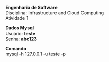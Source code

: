 **Engenharia de Software**  
Disciplina: Infrastructure and Cloud Computing  
Atividade 1  

**Dados Mysql**  
Usuário: **teste**  
Senha: **abc123**  

**Comando**  
mysql -h 127.0.0.1 -u teste -p


